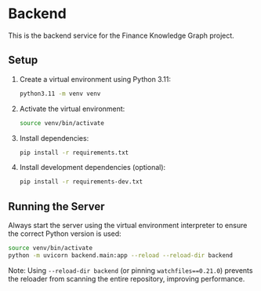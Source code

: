 # Backend

This is the backend service for the Finance Knowledge Graph project.

## Setup

1. Create a virtual environment using Python 3.11:
   ```bash
   python3.11 -m venv venv
   ```

2. Activate the virtual environment:
   ```bash
   source venv/bin/activate
   ```

3. Install dependencies:
   ```bash
   pip install -r requirements.txt
   ```

4. Install development dependencies (optional):
   ```bash
   pip install -r requirements-dev.txt
   ```

## Running the Server

Always start the server using the virtual environment interpreter to ensure the correct Python version is used:

```bash
source venv/bin/activate
python -m uvicorn backend.main:app --reload --reload-dir backend
```

Note: Using `--reload-dir backend` (or pinning `watchfiles==0.21.0`) prevents the reloader from scanning the entire repository, improving performance. 